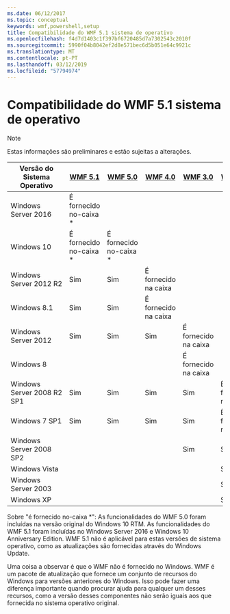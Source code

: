 ```yaml
---
ms.date: 06/12/2017
ms.topic: conceptual
keywords: wmf,powershell,setup
title: Compatibilidade do WMF 5.1 sistema de operativo
ms.openlocfilehash: f4d7d1403c1f397bf6720485d7a7302543c2010f
ms.sourcegitcommit: 5990f04b8042ef2d8e571bec6d5b051e64c9921c
ms.translationtype: MT
ms.contentlocale: pt-PT
ms.lasthandoff: 03/12/2019
ms.locfileid: "57794974"
---
```

# <a name="wmf-51-operating-system-compatibility"></a>Compatibilidade do WMF 5.1 sistema de operativo

> [!NOTE]
> Estas informações são preliminares e estão sujeitas a alterações.

| Versão do Sistema Operativo | [WMF 5.1](https://aka.ms/wmf51download) | [WMF 5.0](https://aka.ms/wmf5download) | [WMF 4.0](https://aka.ms/wmf4download) |  [WMF 3.0](https://aka.ms/wmf3download) | [WMF 2.0](https://aka.ms/wmf2download) |
| ------------------------ | ----------- | ----------- | ----------- | ------------ |  ------------- |
| Windows Server 2016 | É fornecido no-caixa * |  |  |  |  |
| Windows 10 | É fornecido no-caixa * | É fornecido no-caixa *  | | | |
| Windows Server 2012 R2| Sim | Sim | É fornecido na caixa |  |  |
| Windows 8.1 | Sim | Sim |  É fornecido na caixa |  |  |
| Windows Server 2012 | Sim | Sim | Sim |  É fornecido na caixa | |
| Windows 8 |  |  |  | É fornecido na caixa | |
| Windows Server 2008 R2 SP1 | Sim | Sim | Sim |  Sim| É fornecido na caixa |
| Windows 7 SP1  | Sim | Sim | Sim | Sim | É fornecido na caixa |
| Windows Server 2008 SP2 | | | | Sim | Sim |
| Windows Vista | | | | | Sim |
| Windows Server 2003| | | |  | Sim |
| Windows XP | | | |  | Sim |

Sobre "é fornecido no-caixa *": As funcionalidades do WMF 5.0 foram incluídas na versão original do Windows 10 RTM.
As funcionalidades do WMF 5.1 foram incluídas no Windows Server 2016 e Windows 10 Anniversary Edition.
WMF 5.1 não é aplicável para estas versões de sistema operativo, como as atualizações são fornecidas através do Windows Update.

Uma coisa a observar é que o WMF não é fornecido no Windows.
WMF é um pacote de atualização que fornece um conjunto de recursos do Windows para versões anteriores do Windows.
Isso pode fazer uma diferença importante quando procurar ajuda para qualquer um desses recursos, como a versão desses componentes não serão iguais aos que fornecida no sistema operativo original.
